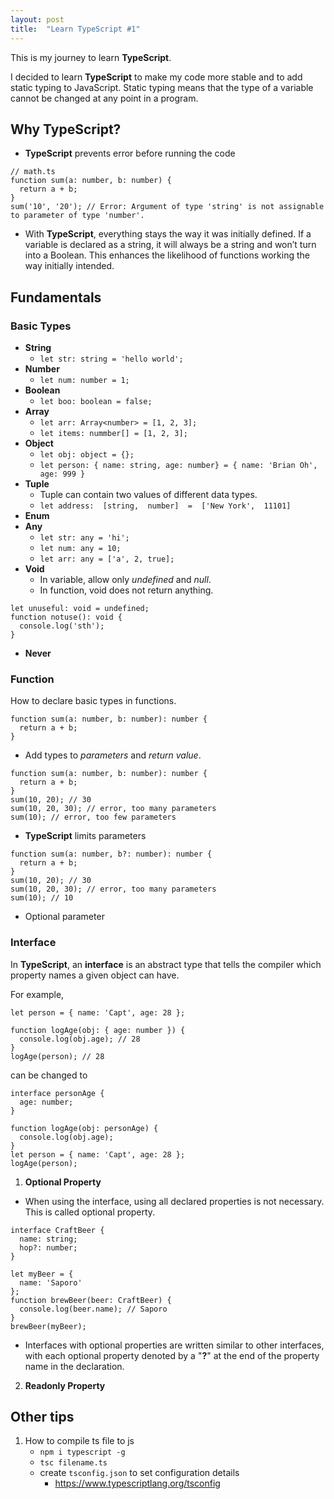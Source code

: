 ```yaml
---
layout: post
title:  "Learn TypeScript #1"
---
```


This is my journey to learn **TypeScript**.

I decided to learn **TypeScript** to make my code more stable and to add static typing to JavaScript. Static typing means that the type of a variable cannot be changed at any point in a program.

## Why TypeScript?

- **TypeScript** prevents error before running the code
```
// math.ts
function sum(a: number, b: number) {
  return a + b;
}
sum('10', '20'); // Error: Argument of type 'string' is not assignable to parameter of type 'number'.
```
- With **TypeScript**, everything stays the way it was initially defined. If a variable is declared as a string, it will always be a string and won’t turn into a Boolean. This enhances the likelihood of functions working the way initially intended.

## Fundamentals

### Basic Types

- **String**
	- `let str: string = 'hello world';`
- **Number**
	- `let num: number = 1;`
- **Boolean**
	- `let boo: boolean = false;`
- **Array**
	- `let arr: Array<number> = [1, 2, 3];`
	- `let items: nummber[] = [1, 2, 3];`
- **Object**
	- `let obj: object = {};`
	- `let person: { name: string, age: number} = { name: 'Brian Oh', age: 999 }`
- **Tuple**
	- Tuple can contain two values of different data types.
	- `let address:  [string,  number]  =  ['New York',  11101]`
- **Enum**
- **Any**
	- `let str: any = 'hi';`
	- `let num: any = 10;`
	- `let arr: any = ['a', 2, true];`
- **Void**
	- In variable, allow only *undefined* and *null*.
	- In function, void does not return anything.
```
let unuseful: void = undefined;
function notuse(): void {
  console.log('sth');
}
```
- **Never**


### Function

How to declare basic types in functions.
```
function sum(a: number, b: number): number {
  return a + b;
}
```
- Add types to *parameters* and *return value*.
```
function sum(a: number, b: number): number {
  return a + b;
}
sum(10, 20); // 30
sum(10, 20, 30); // error, too many parameters
sum(10); // error, too few parameters
```
- **TypeScript** limits parameters
```
function sum(a: number, b?: number): number {
  return a + b;
}
sum(10, 20); // 30
sum(10, 20, 30); // error, too many parameters
sum(10); // 10
```
- Optional parameter

### Interface
In **TypeScript**, an **interface** is an abstract type that tells the compiler which property names a given object can have.

For example,
```
let person = { name: 'Capt', age: 28 };

function logAge(obj: { age: number }) {
  console.log(obj.age); // 28
}
logAge(person); // 28
```
can be changed to 
```
interface personAge {
  age: number;
}

function logAge(obj: personAge) {
  console.log(obj.age);
}
let person = { name: 'Capt', age: 28 };
logAge(person);
```

 1. **Optional Property**
- When using the interface, using all declared properties is not necessary. This is called optional property.
```
interface CraftBeer {
  name: string;
  hop?: number;  
}

let myBeer = {
  name: 'Saporo'
};
function brewBeer(beer: CraftBeer) {
  console.log(beer.name); // Saporo
}
brewBeer(myBeer);
```
- Interfaces with optional properties are written similar to other interfaces, with each optional property denoted by a "**?**" at the end of the property name in the declaration.

 2. **Readonly Property**

## Other tips

 1. How to compile ts file to js
	 - `npm i typescript -g`
	 - `tsc filename.ts`
	 - create `tsconfig.json` to set configuration details
		 - https://www.typescriptlang.org/tsconfig

